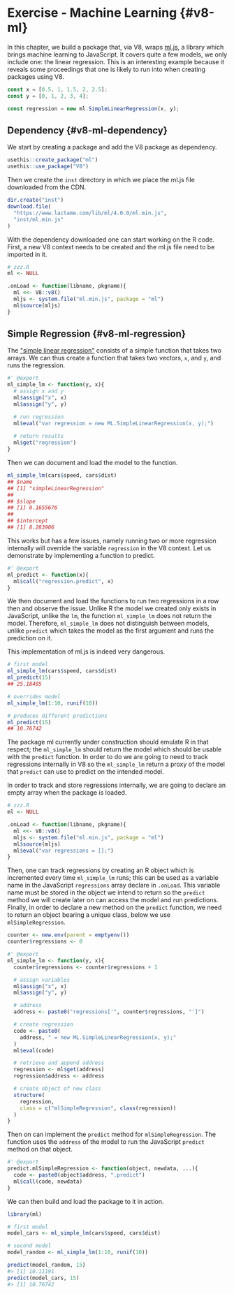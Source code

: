 # Exercise - Machine Learning {#v8-ml}

In this chapter, we build a package that, via V8, wraps [ml.js](https://github.com/mljs/ml), a library which brings machine learning to JavaScript. It covers quite a few models, we only include one: the linear regression. This is an interesting example because it reveals some proceedings that one is likely to run into when creating packages using V8.

```js
const x = [0.5, 1, 1.5, 2, 2.5];
const y = [0, 1, 2, 3, 4];

const regression = new ml.SimpleLinearRegression(x, y);
```

## Dependency {#v8-ml-dependency}

We start by creating a package and add the V8 package as dependency.

```r
usethis::create_package("ml")
usethis::use_package("V8")
```

Then we create the `inst` directory in which we place the ml.js file downloaded from the CDN.

```r
dir.create("inst")
download.file(
  "https://www.lactame.com/lib/ml/4.0.0/ml.min.js", 
  "inst/ml.min.js"
)
```

With the dependency downloaded one can start working on the R code. First, a new V8 context needs to be created and the ml.js file need to be imported in it.

```r
# zzz.R
ml <- NULL

.onLoad <- function(libname, pkgname){
  ml <<- V8::v8()
  mljs <- system.file("ml.min.js", package = "ml")
  ml$source(mljs)
}
```

## Simple Regression {#v8-ml-regression}

The ["simple linear regression"](https://github.com/mljs/regression-simple-linear) consists of a simple function that takes two arrays. We can thus create a function that takes two vectors, `x`, and `y`, and runs the regression.

```r
#' @export 
ml_simple_lm <- function(y, x){
  # assign x and y
  ml$assign("x", x)
  ml$assign("y", y)

  # run regression
  ml$eval("var regression = new ML.SimpleLinearRegression(x, y);")
  
  # return results
  ml$get("regression")
}
```

Then we can document and load the model to the function.

```r
ml_simple_lm(cars$speed, cars$dist)
## $name
## [1] "simpleLinearRegression"
## 
## $slope
## [1] 0.1655676
## 
## $intercept
## [1] 8.283906
```

This works but has a few issues, namely running two or more regression internally will override the variable `regression` in the V8 context. Let us demonstrate by implementing a function to predict.

```r
#' @export
ml_predict <- function(x){
  ml$call("regression.predict", x)
}
```

We then document and load the functions to run two regressions in a row then and observe the issue. Unlike R the model we created only exists in JavaScript, unlike the `lm`, the function `ml_simple_lm` does not return the model. Therefore, `ml_simple_lm` does not distinguish between models, unlike `predict` which takes the model as the first argument and runs the prediction on it.

This implementation of ml.js is indeed very dangerous.

```r
# first model
ml_simple_lm(cars$speed, cars$dist)
ml_predict(15)
## 25.18405

# overrides model
ml_simple_lm(1:10, runif(10))

# produces different predictions
ml_predict(15)
## 10.76742
```

The package ml currently under construction should emulate R in that respect; the `ml_simple_lm` should return the model which should be usable with the `predict` function. In order to do we are going to need to track regressions internally in V8 so the `ml_simple_lm` return a proxy of the model that `predict` can use to predict on the intended model.

In order to track and store regressions internally, we are going to declare an empty array when the package is loaded.

```r
# zzz.R
ml <- NULL

.onLoad <- function(libname, pkgname){
  ml <<- V8::v8()
  mljs <- system.file("ml.min.js", package = "ml")
  ml$source(mljs)
  ml$eval("var regressions = [];")
}
```

Then, one can track regressions by creating an R object which is incremented every time `ml_simple_lm` runs; this can be used as a variable name in the JavaScript `regressions` array declare in `.onLoad`. This variable name must be stored in the object we intend to return so the `predict` method we will create later on can access the model and run predictions. Finally, in order to declare a new method on the `predict` function, we need to return an object bearing a unique class, below we use `mlSimpleRegression`.

```r
counter <- new.env(parent = emptyenv())
counter$regressions <- 0

#' @export 
ml_simple_lm <- function(y, x){
  counter$regressions <- counter$regressions + 1

  # assign variables
  ml$assign("x", x)
  ml$assign("y", y)

  # address
  address <- paste0("regressions['", counter$regressions, "']")

  # create regression
  code <- paste0(
    address, " = new ML.SimpleLinearRegression(x, y);"
  )
  ml$eval(code)

  # retrieve and append address
  regression <- ml$get(address)
  regression$address <- address

  # create object of new class
  structure(
    regression, 
    class = c("mlSimpleRegression", class(regression))
  )
}
```

Then on can implement the `predict` method for `mlSimpleRegression`. The function uses the `address` of the model to run the JavaScript `predict` method on that object.

```r
#' @export 
predict.mlSimpleRegression <- function(object, newdata, ...){
  code <- paste0(object$address, ".predict")
  ml$call(code, newdata)
}
```

We can then build and load the package to it in action.


```r
library(ml)

# first model
model_cars <- ml_simple_lm(cars$speed, cars$dist)

# second model
model_random <- ml_simple_lm(1:10, runif(10))

predict(model_random, 15)
#> [1] 10.11191
predict(model_cars, 15)
#> [1] 10.76742
```
